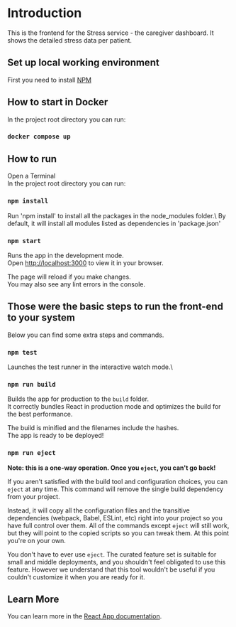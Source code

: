 # Introduction

This is the frontend for the Stress service - the caregiver dashboard. It shows the detailed stress data per patient.

## Set up local working environment

First you need to install [NPM](https://www.npmjs.com/)

## How to start in Docker

In the project root directory you can run:
### `docker compose up`


## How to run

Open a Terminal\
In the project root directory you can run:

### `npm install`

Run 'npm install' to install all the packages in the node_modules folder.\ 
By default, it will install all modules listed as dependencies in 'package.json'

### `npm start`

Runs the app in the development mode.\
Open [http://localhost:3000](http://localhost:3000) to view it in your browser.

The page will reload if you make changes.\
You may also see any lint errors in the console.

## Those were the basic steps to run the front-end to your system

Below you can find some extra steps and commands.

### `npm test`

Launches the test runner in the interactive watch mode.\


### `npm run build`

Builds the app for production to the `build` folder.\
It correctly bundles React in production mode and optimizes the build for the best performance.

The build is minified and the filenames include the hashes.\
The app is ready to be deployed!

### `npm run eject`

**Note: this is a one-way operation. Once you `eject`, you can't go back!**

If you aren't satisfied with the build tool and configuration choices, you can `eject` at any time. This command will remove the single build dependency from your project.

Instead, it will copy all the configuration files and the transitive dependencies (webpack, Babel, ESLint, etc) right into your project so you have full control over them. All of the commands except `eject` will still work, but they will point to the copied scripts so you can tweak them. At this point you're on your own.

You don't have to ever use `eject`. The curated feature set is suitable for small and middle deployments, and you shouldn't feel obligated to use this feature. However we understand that this tool wouldn't be useful if you couldn't customize it when you are ready for it.

## Learn More

You can learn more in the [React App documentation](https://facebook.github.io/create-react-app/docs/getting-started).
